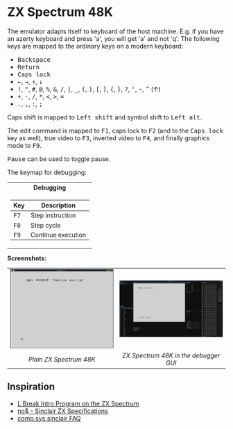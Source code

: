 # ZX Spectrum 48K

The emulator adapts itself to keyboard of the host machine. E.g. if you have an azerty keyboard and press 'a', you will
get 'a' and not 'q'. The following keys are mapped to the ordinary keys on a modern keyboard:

- <kbd>Backspace</kbd>
- <kbd>Return</kbd>
- <kbd>Caps lock</kbd>
- <kbd>←</kbd>, <kbd>→</kbd>, <kbd>↑</kbd>, <kbd>↓</kbd>
- <kbd>!</kbd>, <kbd>"</kbd>, <kbd>#</kbd>, <kbd>@</kbd>, <kbd>%</kbd>, <kbd>&</kbd>, <kbd>/</kbd>, <kbd>|</kbd>, <kbd>_</kbd>, <kbd>(</kbd>, <kbd>)</kbd>, <kbd>[</kbd>, <kbd>]</kbd>, <kbd>{</kbd>, <kbd>}</kbd>, <kbd>?</kbd>, <kbd>'</kbd>, <kbd>~</kbd>, <kbd>^</kbd> (↑)
- <kbd>+</kbd>, <kbd>-</kbd>, <kbd>/</kbd>, <kbd>*</kbd>, <kbd><</kbd>, <kbd>></kbd>, <kbd>=</kbd>
- <kbd>.</kbd>, <kbd>,</kbd>, <kbd>:</kbd>, <kbd>;</kbd>

Caps shift is mapped to <kbd>Left shift</kbd> and symbol shift to <kbd>Left alt</kbd>.

The edit command is mapped to <kbd>F1</kbd>, caps lock to <kbd>F2</kbd> (and to the <kbd>Caps lock</kbd> key as well),
true video to <kbd>F3</kbd>, inverted video to <kbd>F4</kbd>, and finally graphics mode to <kbd>F9</kbd>.

<kbd>Pause</kbd> can be used to toggle pause.

The keymap for debugging:

<table>
<tr>
<th>Debugging</th>
</tr>
<tr>
<td>

| Key                  | Description         |
|----------------------|---------------------|
| <kbd>F7</kbd>        | Step instruction    |
| <kbd>F8</kbd>        | Step cycle          |
| <kbd>F9</kbd>        | Continue execution  |

</td>
</tr>
</table>

**Screenshots:**

|                                                                                               |                                                                                                                       |
|:---------------------------------------------------------------------------------------------:|:---------------------------------------------------------------------------------------------------------------------:|
| ![Plain ZX Spectrum 48K](../../assets/images/Z80_ZX_Spectrum_48k.png "Plain ZX Spectrum 48K") | ![Space Invaders with debugger](../../assets/images/Z80_ZX_Spectrum_48k_debugger.png "ZX Spectrum 48K with debugger") | 
|                                    *Plain ZX Spectrum 48K*                                    |                                         *ZX Spectrum 48K in the debugger GUI*                                         |

## Inspiration

- [L Break Intro Program on the ZX Spectrum](http://www.breakintoprogram.co.uk/hardware/computers/zx-spectrum)
- [no$ - Sinclair ZX Specifications](https://problemkaputt.de/zxdocs.htm#zxspectrum)
- [comp.sys.sinclair FAQ](http://fizyka.umk.pl/~jacek/zx/faq/reference/48kreference.htm)

